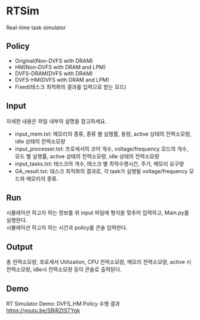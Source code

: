 # RTSim
Real-time task simulator

## Policy
- Original(Non-DVFS with DRAM)
- HM(Non-DVFS with DRAM and LPM)
- DVFS-DRAM(DVFS with DRAM)
- DVFS-HM(DVFS with DRAM and LPM)
- Fixed(태스크 최적화의 결과를 입력으로 받는 모드)

## Input
자세한 내용은 파일 내부의 설명을 참고하세요.
- input_mem.txt: 메모리의 종류, 종류 별 실행률, 용량, active 상태의 전력소모량, idle 상태의 전력소모량 
- input_processer.txt: 프로세서의 코어 개수, voltage/frequency 모드의 개수, 모드 별 실행률, active 상태의 전력소모량, idle 상태의 전력소모량
- input_tasks.txt: 태스크의 개수, 태스크 별 최악수행시간, 주기, 메모리 요구량
- GA_result.txt: 태스크 최적화의 결과로, 각 task가 실행될 voltage/frequency 모드와 메모리의 종류.

## Run
시뮬레이션 하고자 하는 정보를 위 input 파일에 형식을 맞추어 입력하고, Main.py를 실행한다.<br>
시뮬레이션 하고자 하는 시간과 policy를 콘솔 입력한다.

## Output
총 전력소모량, 프로세서 Utilization, CPU 전력소모량, 메모리 전력소모량, active 시 전력소모량, idle시 전력소모량 등이 콘솔로 출력된다.

## Demo
RT Simulator Demo: DVFS_HM Policy 수행 결과 
https://youtu.be/SBjRZtSTYgk

